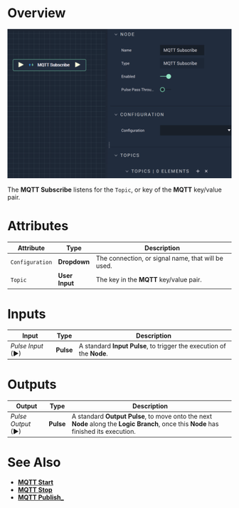 # Overview

![The MQTT Subscribe Node.](../../../.gitbook/assets/mqttsubscribe.png)

The **MQTT Subscribe** listens for the `Topic`, or key of the **MQTT** key/value pair.

# Attributes

|Attribute|Type|Description|
|---|---|---|
|`Configuration`|**Dropdown**|The connection, or signal name, that will be used.|
|`Topic`|**User Input**|The key in the **MQTT** key/value pair.|

# Inputs

|Input|Type|Description|
|---|---|---|
|*Pulse Input* (►)|**Pulse**|A standard **Input Pulse**, to trigger the execution of the **Node**.|

# Outputs

|Output|Type|Description|
|---|---|---|
|*Pulse Output* (►)|**Pulse**|A standard **Output Pulse**, to move onto the next **Node** along the **Logic Branch**, once this **Node** has finished its execution.|

# See Also

* [**MQTT Start**](mqttstart.md)
* [**MQTT Stop**](mqttstop.md)
* [**MQTT Publish_**](mqttpublish.md)
